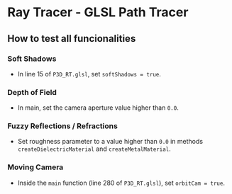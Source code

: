 # Ray Tracer - GLSL Path Tracer

## How to test all funcionalities

### Soft Shadows

- In line 15 of `P3D_RT.glsl`, set `softShadows = true`.

### Depth of Field

- In main, set the camera aperture value higher than `0.0`.

### Fuzzy Reflections / Refractions

- Set roughness parameter to a value higher than `0.0` in methods `createDielectricMaterial` and `createMetalMaterial`.

### Moving Camera

- Inside the `main` function (line 280 of `P3D_RT.glsl`), set `orbitCam = true`.